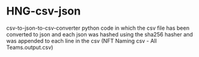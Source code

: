 # HNG-csv-json
 csv-to-json-to-csv-converter python code in which the csv file has been converted to json and each json was hashed using the sha256 hasher and was appended to each line in the csv (NFT Naming csv - All Teams.output.csv)
